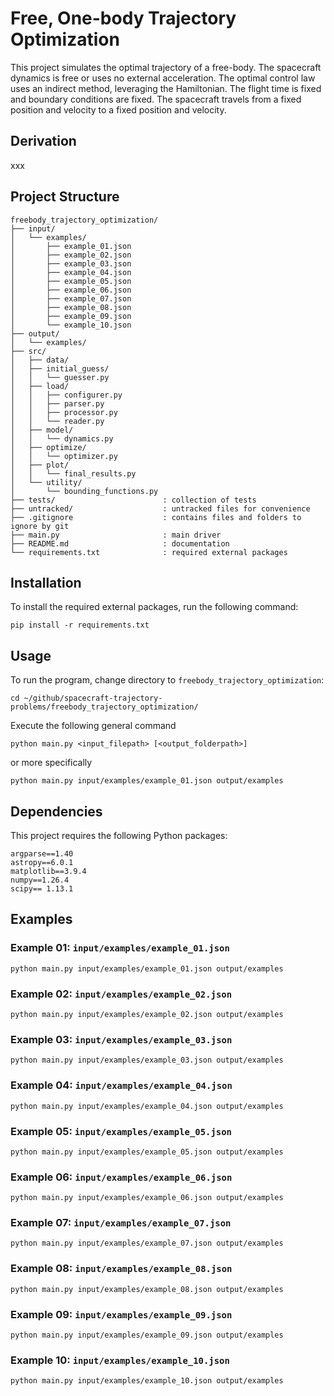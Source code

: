 # Free, One-body Trajectory Optimization

This project simulates the optimal trajectory of a free-body. The spacecraft dynamics is free or uses no external acceleration. The optimal control law uses an indirect method, leveraging the Hamiltonian. The flight time is fixed and boundary conditions are fixed. The spacecraft travels from a fixed position and velocity to a fixed position and velocity. 

## Derivation

xxx

## Project Structure

```
freebody_trajectory_optimization/
├── input/
│   └── examples/
│       ├── example_01.json
│       ├── example_02.json
│       ├── example_03.json
│       ├── example_04.json
│       ├── example_05.json
│       ├── example_06.json
│       ├── example_07.json
│       ├── example_08.json
│       ├── example_09.json
│       └── example_10.json
├── output/
│   └── examples/
├── src/
│   ├── data/
│   ├── initial_guess/
│   │   └── guesser.py
│   ├── load/
│   │   ├── configurer.py
│   │   ├── parser.py
│   │   ├── processor.py
│   │   └── reader.py
│   ├── model/
│   │   └── dynamics.py
│   ├── optimize/
│   │   └── optimizer.py
│   ├── plot/
│   │   └── final_results.py
│   └── utility/
│       └── bounding_functions.py
├── tests/                        : collection of tests
├── untracked/                    : untracked files for convenience
├── .gitignore                    : contains files and folders to ignore by git
├── main.py                       : main driver
├── README.md                     : documentation
└── requirements.txt              : required external packages
```

## Installation

To install the required external packages, run the following command:
```
pip install -r requirements.txt
```

## Usage

To run the program, change directory to `freebody_trajectory_optimization`:
```
cd ~/github/spacecraft-trajectory-problems/freebody_trajectory_optimization/
```
Execute the following general command
```
python main.py <input_filepath> [<output_folderpath>]
```
or more specifically
```
python main.py input/examples/example_01.json output/examples
```

## Dependencies

This project requires the following Python packages:
```
argparse==1.40
astropy==6.0.1
matplotlib==3.9.4
numpy==1.26.4
scipy== 1.13.1
```

## Examples

### Example 01: `input/examples/example_01.json`
```
python main.py input/examples/example_01.json output/examples
```

### Example 02: `input/examples/example_02.json`
```
python main.py input/examples/example_02.json output/examples
```

### Example 03: `input/examples/example_03.json`
```
python main.py input/examples/example_03.json output/examples
```

### Example 04: `input/examples/example_04.json`
```
python main.py input/examples/example_04.json output/examples
```

### Example 05: `input/examples/example_05.json`
```
python main.py input/examples/example_05.json output/examples
```

### Example 06: `input/examples/example_06.json`
```
python main.py input/examples/example_06.json output/examples
```

### Example 07: `input/examples/example_07.json`
```
python main.py input/examples/example_07.json output/examples
```

### Example 08: `input/examples/example_08.json`
```
python main.py input/examples/example_08.json output/examples
```

### Example 09: `input/examples/example_09.json`
```
python main.py input/examples/example_09.json output/examples
```

### Example 10: `input/examples/example_10.json`
```
python main.py input/examples/example_10.json output/examples
```